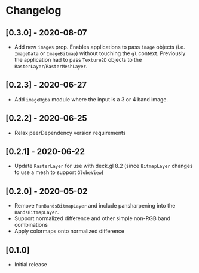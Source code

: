 # Changelog

## [0.3.0] - 2020-08-07

- Add new `images` prop. Enables applications to pass `image` objects (i.e.
  `ImageData` or `ImageBitmap`) without touching the `gl` context. Previously
  the application had to pass `Texture2D` objects to the
  `RasterLayer`/`RasterMeshLayer`.

## [0.2.3] - 2020-06-27

- Add `imageRgba` module where the input is a 3 or 4 band image.

## [0.2.2] - 2020-06-25

- Relax peerDependency version requirements

## [0.2.1] - 2020-06-22

- Update `RasterLayer` for use with deck.gl 8.2 (since `BitmapLayer` changes to use a mesh to support `GlobeView`)

## [0.2.0] - 2020-05-02

- Remove `PanBandsBitmapLayer` and include pansharpening into the `BandsBitmapLayer`.
- Support normalized difference and other simple non-RGB band combinations
- Apply colormaps onto normalized difference

## [0.1.0]

- Initial release
